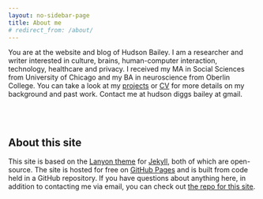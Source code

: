 ```yaml
---
layout: no-sidebar-page
title: About me
# redirect_from: /about/
---
```

You are at the website and blog of Hudson Bailey. I am a researcher and writer interested in culture, brains, human-computer interaction, technology, healthcare and privacy. I received my MA in Social Sciences from University of Chicago and my BA in neuroscience from Oberlin College. You can take a look at my [projects](/projects) or [CV](/cv) for more details on my background and past work<!---, or check out my [writing](/blog)--->. Contact me at hudson diggs bailey at gmail.

<br><br>

## About this site

This site is based on the [Lanyon theme](http://lanyon.getpoole.com) for [Jekyll](http://jekyllrb.com), both of which are open-source. The site is hosted for free on [GitHub Pages](https://pages.github.com) and is built from code held in a GitHub repository. If you have questions about anything here, in addition to contacting me via email, you can check out [the repo for this site](https://github.com/hdbhdb/hdbhdb.github.io).
